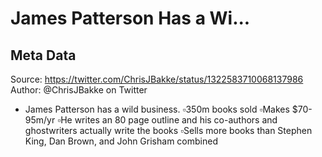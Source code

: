# James Patterson Has a Wi...

## Meta Data

Source:  https://twitter.com/ChrisJBakke/status/1322583710068137986 
Author: @ChrisJBakke on Twitter

- James Patterson has a wild business.
  ▫️350m books sold
  ▫️Makes $70-95m/yr
  ▫️He writes an 80 page outline and his co-authors and ghostwriters actually write the books
  ▫️Sells more books than Stephen King, Dan Brown, and John Grisham combined
